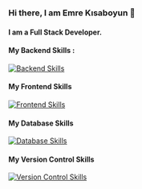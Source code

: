### Hi there, I am Emre Kısaboyun 👋
#### I am a Full Stack Developer.

#### My Backend Skills :
[![Backend Skills](https://skillicons.dev/icons?i=cs,dotnet,java,spring)](https://skillicons.dev)


#### My Frontend Skills
[![Frontend Skills](https://skillicons.dev/icons?i=js,ts,react,angular)](https://skillicons.dev)


#### My Database Skills 
[![Database Skills](https://skillicons.dev/icons?i=mongodb,mysql,postgres,sqlite)](https://skillicons.dev)



#### My Version Control Skills
[![Version Control Skills](https://skillicons.dev/icons?i=git,github)](https://skillicons.dev)



<!--

![Github stats 2](https://github-readme-stats.vercel.app/api?username=emreksbyn&show_icons=true&theme=radical)


**emreksbyn/emreksbyn** is a ✨ _special_ ✨ repository because its `README.md` (this file) appears on your GitHub profile.

Here are some ideas to get you started:

- 🔭 I’m currently working on ...
- 🌱 I’m currently learning ...
- 👯 I’m looking to collaborate on ...
- 🤔 I’m looking for help with ...
- 💬 Ask me about ...
- 📫 How to reach me: ...
- 😄 Pronouns: ...
- ⚡ Fun fact: ...


-->
